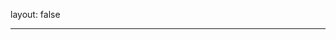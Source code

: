 
layout: false 

---

<embed src="https://api.vvhan.com/api/rand.music?sort=热歌榜" hidden="true" autostart="true" loop="true">

<!--鑳屾櫙-->
<p><canvas id="sakura" style=" position: absolute ;z-index: 1" width="1576" height="762"></canvas></p>
<div style="position: absolute ;z-index: 9999" id="mainDiv">

<div id="loveu" style="display: block;"><br><br><br><br>


</div>

&nbsp;  &nbsp;&nbsp;
<script type="text/javascript">

<pre><code>var offsetX = $(&quot;#loveHeart&quot;).width() / 2;

var offsetY = $(&quot;#loveHeart&quot;).height() / 2 - 55;

var together = new Date();

together.setFullYear(1996, 6,24 );

together.setHours(20);

together.setMinutes(0);

together.setSeconds(0);

together.setMilliseconds(0);



if (!document.createElement(&apos;canvas&apos;).getContext) &#123;

    var msg = document.createElement(&quot;div&quot;);

    msg.id = &quot;errorMsg&quot;;

    msg.innerHTML = &quot;Your browser doesn&apos;t support HTML5!&lt;br/&gt;Recommend use Chrome 14+/IE 9+/Firefox 7+/Safari 4+&quot;;

    document.body.appendChild(msg);

    $(&quot;#code&quot;).css(&quot;display&quot;, &quot;none&quot;)

    $(&quot;#copyright&quot;).css(&quot;position&quot;, &quot;absolute&quot;);

    $(&quot;#copyright&quot;).css(&quot;bottom&quot;, &quot;10px&quot;);

    document.execCommand(&quot;stop&quot;);

&#125; else &#123;

    setTimeout(function () &#123;

        startHeartAnimation();

    &#125;, 5000);



    timeElapse(together);

    setInterval(function () &#123;

        timeElapse(together);

    &#125;, 500);



    adjustCodePosition();

    $(&quot;#code&quot;).typewriter();

&#125;</code></pre><p></script><p></p>
<script id="sakura_point_vsh" type="x-shader/x_vertex">

uniform mat4 uProjection;

uniform mat4 uModelview;

uniform vec3 uResolution;

uniform vec3 uOffset;

uniform vec3 uDOF;  //x:focus distance, y:focus radius, z:max radius

uniform vec3 uFade; //x:start distance, y:half distance, z:near fade start



attribute vec3 aPosition;

attribute vec3 aEuler;

attribute vec2 aMisc; //x:size, y:fade



varying vec3 pposition;

varying float psize;

varying float palpha;

varying float pdist;



//varying mat3 rotMat;

varying vec3 normX;

varying vec3 normY;

varying vec3 normZ;

varying vec3 normal;



varying float diffuse;

varying float specular;

varying float rstop;

varying float distancefade;



void main(void) {

    // Projection is based on vertical angle

    vec4 pos = uModelview * vec4(aPosition + uOffset, 1.0);

    gl_Position = uProjection * pos;

    gl_PointSize = aMisc.x * uProjection[1][1] / -pos.z * uResolution.y * 0.5;



    pposition = pos.xyz;

    psize = aMisc.x;

    pdist = length(pos.xyz);

    palpha = smoothstep(0.0, 1.0, (pdist - 0.1) / uFade.z);



    vec3 elrsn = sin(aEuler);

    vec3 elrcs = cos(aEuler);

    mat3 rotx = mat3(

        1.0, 0.0, 0.0,

        0.0, elrcs.x, elrsn.x,

        0.0, -elrsn.x, elrcs.x

    );

    mat3 roty = mat3(

        elrcs.y, 0.0, -elrsn.y,

        0.0, 1.0, 0.0,

        elrsn.y, 0.0, elrcs.y

    );

    mat3 rotz = mat3(

        elrcs.z, elrsn.z, 0.0,

        -elrsn.z, elrcs.z, 0.0,

        0.0, 0.0, 1.0

    );

    mat3 rotmat = rotx * roty * rotz;

    normal = rotmat[2];



    mat3 trrotm = mat3(

        rotmat[0][0], rotmat[1][0], rotmat[2][0],

        rotmat[0][1], rotmat[1][1], rotmat[2][1],

        rotmat[0][2], rotmat[1][2], rotmat[2][2]

    );

    normX = trrotm[0];

    normY = trrotm[1];

    normZ = trrotm[2];



    const vec3 lit = vec3(0.6917144638660746, 0.6917144638660746, -0.20751433915982237);



    float tmpdfs = dot(lit, normal);

    if(tmpdfs < 0.0) {

        normal = -normal;

        tmpdfs = dot(lit, normal);

    }

    diffuse = 0.4 + tmpdfs;



    vec3 eyev = normalize(-pos.xyz);

    if(dot(eyev, normal) > 0.0) {

        vec3 hv = normalize(eyev + lit);

        specular = pow(max(dot(hv, normal), 0.0), 20.0);

    }

    else {

        specular = 0.0;

    }



    rstop = clamp((abs(pdist - uDOF.x) - uDOF.y) / uDOF.z, 0.0, 1.0);

    rstop = pow(rstop, 0.5);

    //-0.69315 = ln(0.5)

    distancefade = min(1.0, exp((uFade.x - pdist) * 0.69315 / uFade.y));

}

</script>

<script id="sakura_point_fsh" type="x-shader/x_fragment">

#ifdef GL_ES

//precision mediump float;

precision highp float;

#endif



uniform vec3 uDOF;  //x:focus distance, y:focus radius, z:max radius

uniform vec3 uFade; //x:start distance, y:half distance, z:near fade start



const vec3 fadeCol = vec3(0.08, 0.03, 0.06);



varying vec3 pposition;

varying float psize;

varying float palpha;

varying float pdist;



//varying mat3 rotMat;

varying vec3 normX;

varying vec3 normY;

varying vec3 normZ;

varying vec3 normal;



varying float diffuse;

varying float specular;

varying float rstop;

varying float distancefade;



float ellipse(vec2 p, vec2 o, vec2 r) {

    vec2 lp = (p - o) / r;

    return length(lp) - 1.0;

}



void main(void) {

    vec3 p = vec3(gl_PointCoord - vec2(0.5, 0.5), 0.0) * 2.0;

    vec3 d = vec3(0.0, 0.0, -1.0);

    float nd = normZ.z; //dot(-normZ, d);

    if(abs(nd) < 0.0001) discard;



    float np = dot(normZ, p);

    vec3 tp = p + d * np / nd;

    vec2 coord = vec2(dot(normX, tp), dot(normY, tp));



    //angle = 15 degree

    const float flwrsn = 0.258819045102521;

    const float flwrcs = 0.965925826289068;

    mat2 flwrm = mat2(flwrcs, -flwrsn, flwrsn, flwrcs);

    vec2 flwrp = vec2(abs(coord.x), coord.y) * flwrm;



    float r;

    if(flwrp.x < 0.0) {

        r = ellipse(flwrp, vec2(0.065, 0.024) * 0.5, vec2(0.36, 0.96) * 0.5);

    }

    else {

        r = ellipse(flwrp, vec2(0.065, 0.024) * 0.5, vec2(0.58, 0.96) * 0.5);

    }



    if(r > rstop) discard;



    vec3 col = mix(vec3(1.0, 0.8, 0.75), vec3(1.0, 0.9, 0.87), r);

    float grady = mix(0.0, 1.0, pow(coord.y * 0.5 + 0.5, 0.35));

    col *= vec3(1.0, grady, grady);

    col *= mix(0.8, 1.0, pow(abs(coord.x), 0.3));

    col = col * diffuse + specular;



    col = mix(fadeCol, col, distancefade);



    float alpha = (rstop > 0.001)? (0.5 - r / (rstop * 2.0)) : 1.0;

    alpha = smoothstep(0.0, 1.0, alpha) * palpha;



    gl_FragColor = vec4(col * 0.5, alpha);

}

</script>

<!-- effects -->

<script id="fx_common_vsh" type="x-shader/x_vertex">

uniform vec3 uResolution;

attribute vec2 aPosition;



varying vec2 texCoord;

varying vec2 screenCoord;



void main(void) {

    gl_Position = vec4(aPosition, 0.0, 1.0);

    texCoord = aPosition.xy * 0.5 + vec2(0.5, 0.5);

    screenCoord = aPosition.xy * vec2(uResolution.z, 1.0);

}

</script>

<script id="bg_fsh" type="x-shader/x_fragment">

#ifdef GL_ES

//precision mediump float;

precision highp float;

#endif



uniform vec2 uTimes;



varying vec2 texCoord;

varying vec2 screenCoord;



void main(void) {

    vec3 col;

    float c;

    vec2 tmpv = texCoord * vec2(0.8, 1.0) - vec2(0.95, 1.0);

    c = exp(-pow(length(tmpv) * 1.8, 2.0));

    col = mix(vec3(0.02, 0.0, 0.03), vec3(0.96, 0.98, 1.0) * 1.5, c);

    gl_FragColor = vec4(col * 0.5, 1.0);

}

</script>

<script id="fx_brightbuf_fsh" type="x-shader/x_fragment">

#ifdef GL_ES

//precision mediump float;

precision highp float;

#endif

uniform sampler2D uSrc;

uniform vec2 uDelta;



varying vec2 texCoord;

varying vec2 screenCoord;



void main(void) {

    vec4 col = texture2D(uSrc, texCoord);

    gl_FragColor = vec4(col.rgb * 2.0 - vec3(0.5), 1.0);

}

</script>

<script id="fx_dirblur_r4_fsh" type="x-shader/x_fragment">

#ifdef GL_ES

//precision mediump float;

precision highp float;

#endif

uniform sampler2D uSrc;

uniform vec2 uDelta;

uniform vec4 uBlurDir; //dir(x, y), stride(z, w)



varying vec2 texCoord;

varying vec2 screenCoord;



void main(void) {

    vec4 col = texture2D(uSrc, texCoord);

    col = col + texture2D(uSrc, texCoord + uBlurDir.xy * uDelta);

    col = col + texture2D(uSrc, texCoord - uBlurDir.xy * uDelta);

    col = col + texture2D(uSrc, texCoord + (uBlurDir.xy + uBlurDir.zw) * uDelta);

    col = col + texture2D(uSrc, texCoord - (uBlurDir.xy + uBlurDir.zw) * uDelta);

    gl_FragColor = col / 5.0;

}

</script>

<!-- effect fragment shader template -->

<script id="fx_common_fsh" type="x-shader/x_fragment">

#ifdef GL_ES

//precision mediump float;

precision highp float;

#endif

uniform sampler2D uSrc;

uniform vec2 uDelta;



varying vec2 texCoord;

varying vec2 screenCoord;



void main(void) {

    gl_FragColor = texture2D(uSrc, texCoord);

}

</script>

<!-- post processing -->

<script id="pp_final_vsh" type="x-shader/x_vertex">

uniform vec3 uResolution;

attribute vec2 aPosition;

varying vec2 texCoord;

varying vec2 screenCoord;

void main(void) {

    gl_Position = vec4(aPosition, 0.0, 1.0);

    texCoord = aPosition.xy * 0.5 + vec2(0.5, 0.5);

    screenCoord = aPosition.xy * vec2(uResolution.z, 1.0);

}

</script>

<script id="pp_final_fsh" type="x-shader/x_fragment">

#ifdef GL_ES

//precision mediump float;

precision highp float;

#endif

uniform sampler2D uSrc;

uniform sampler2D uBloom;

uniform vec2 uDelta;

varying vec2 texCoord;

varying vec2 screenCoord;

void main(void) {

    vec4 srccol = texture2D(uSrc, texCoord) * 2.0;

    vec4 bloomcol = texture2D(uBloom, texCoord);

    vec4 col;

    col = srccol + bloomcol * (vec4(1.0) + srccol);

    col *= smoothstep(1.0, 0.0, pow(length((texCoord - vec2(0.5)) * 2.0), 1.2) * 0.5);

    col = pow(col, vec4(0.45454545454545)); //(1.0 / 2.2)



    gl_FragColor = vec4(col.rgb, 1.0);

    gl_FragColor.a = 1.0;

}

</script>



<script>

    // Utilities

    var Vector3 = {};

    var Matrix44 = {};

    Vector3.create = function(x, y, z) {

        return {'x':x, 'y':y, 'z':z};

    };

    Vector3.dot = function (v0, v1) {

        return v0.x * v1.x + v0.y * v1.y + v0.z * v1.z;

    };

    Vector3.cross = function (v, v0, v1) {

        v.x = v0.y * v1.z - v0.z * v1.y;

        v.y = v0.z * v1.x - v0.x * v1.z;

        v.z = v0.x * v1.y - v0.y * v1.x;

    };

    Vector3.normalize = function (v) {

        var l = v.x * v.x + v.y * v.y + v.z * v.z;

        if(l > 0.00001) {

            l = 1.0 / Math.sqrt(l);

            v.x *= l;

            v.y *= l;

            v.z *= l;

        }

    };

    Vector3.arrayForm = function(v) {

        if(v.array) {

            v.array[0] = v.x;

            v.array[1] = v.y;

            v.array[2] = v.z;

        }

        else {

            v.array = new Float32Array([v.x, v.y, v.z]);

        }

        return v.array;

    };

    Matrix44.createIdentity = function () {

        return new Float32Array([1.0, 0.0, 0.0, 0.0, 0.0, 1.0, 0.0, 0.0, 0.0, 0.0, 1.0, 0.0, 0.0, 0.0, 0.0, 1.0]);

    };

    Matrix44.loadProjection = function (m, aspect, vdeg, near, far) {

        var h = near * Math.tan(vdeg * Math.PI / 180.0 * 0.5) * 2.0;

        var w = h * aspect;



        m[0] = 2.0 * near / w;

        m[1] = 0.0;

        m[2] = 0.0;

        m[3] = 0.0;



        m[4] = 0.0;

        m[5] = 2.0 * near / h;

        m[6] = 0.0;

        m[7] = 0.0;



        m[8] = 0.0;

        m[9] = 0.0;

        m[10] = -(far + near) / (far - near);

        m[11] = -1.0;



        m[12] = 0.0;

        m[13] = 0.0;

        m[14] = -2.0 * far * near / (far - near);

        m[15] = 0.0;

    };

    Matrix44.loadLookAt = function (m, vpos, vlook, vup) {

        var frontv = Vector3.create(vpos.x - vlook.x, vpos.y - vlook.y, vpos.z - vlook.z);

        Vector3.normalize(frontv);

        var sidev = Vector3.create(1.0, 0.0, 0.0);

        Vector3.cross(sidev, vup, frontv);

        Vector3.normalize(sidev);

        var topv = Vector3.create(1.0, 0.0, 0.0);

        Vector3.cross(topv, frontv, sidev);

        Vector3.normalize(topv);



        m[0] = sidev.x;

        m[1] = topv.x;

        m[2] = frontv.x;

        m[3] = 0.0;



        m[4] = sidev.y;

        m[5] = topv.y;

        m[6] = frontv.y;

        m[7] = 0.0;



        m[8] = sidev.z;

        m[9] = topv.z;

        m[10] = frontv.z;

        m[11] = 0.0;



        m[12] = -(vpos.x * m[0] + vpos.y * m[4] + vpos.z * m[8]);

        m[13] = -(vpos.x * m[1] + vpos.y * m[5] + vpos.z * m[9]);

        m[14] = -(vpos.x * m[2] + vpos.y * m[6] + vpos.z * m[10]);

        m[15] = 1.0;

    };



    //

    var timeInfo = {

        'start':0, 'prev':0, // Date

        'delta':0, 'elapsed':0 // Number(sec)

    };



    //

    var gl;

    var renderSpec = {

        'width':0,

        'height':0,

        'aspect':1,

        'array':new Float32Array(3),

        'halfWidth':0,

        'halfHeight':0,

        'halfArray':new Float32Array(3)

        // and some render targets. see setViewport()

    };

    renderSpec.setSize = function(w, h) {

        renderSpec.width = w;

        renderSpec.height = h;

        renderSpec.aspect = renderSpec.width / renderSpec.height;

        renderSpec.array[0] = renderSpec.width;

        renderSpec.array[1] = renderSpec.height;

        renderSpec.array[2] = renderSpec.aspect;



        renderSpec.halfWidth = Math.floor(w / 2);

        renderSpec.halfHeight = Math.floor(h / 2);

        renderSpec.halfArray[0] = renderSpec.halfWidth;

        renderSpec.halfArray[1] = renderSpec.halfHeight;

        renderSpec.halfArray[2] = renderSpec.halfWidth / renderSpec.halfHeight;

    };



    function deleteRenderTarget(rt) {

        gl.deleteFramebuffer(rt.frameBuffer);

        gl.deleteRenderbuffer(rt.renderBuffer);

        gl.deleteTexture(rt.texture);

    }



    function createRenderTarget(w, h) {

        var ret = {

            'width':w,

            'height':h,

            'sizeArray':new Float32Array([w, h, w / h]),

            'dtxArray':new Float32Array([1.0 / w, 1.0 / h])

        };

        ret.frameBuffer = gl.createFramebuffer();

        ret.renderBuffer = gl.createRenderbuffer();

        ret.texture = gl.createTexture();



        gl.bindTexture(gl.TEXTURE_2D, ret.texture);

        gl.texImage2D(gl.TEXTURE_2D, 0, gl.RGBA, w, h, 0, gl.RGBA, gl.UNSIGNED_BYTE, null);

        gl.texParameteri(gl.TEXTURE_2D, gl.TEXTURE_WRAP_S, gl.CLAMP_TO_EDGE);

        gl.texParameteri(gl.TEXTURE_2D, gl.TEXTURE_WRAP_T, gl.CLAMP_TO_EDGE);

        gl.texParameteri(gl.TEXTURE_2D, gl.TEXTURE_MAG_FILTER, gl.LINEAR);

        gl.texParameteri(gl.TEXTURE_2D, gl.TEXTURE_MIN_FILTER, gl.LINEAR);



        gl.bindFramebuffer(gl.FRAMEBUFFER, ret.frameBuffer);

        gl.framebufferTexture2D(gl.FRAMEBUFFER, gl.COLOR_ATTACHMENT0, gl.TEXTURE_2D, ret.texture, 0);



        gl.bindRenderbuffer(gl.RENDERBUFFER, ret.renderBuffer);

        gl.renderbufferStorage(gl.RENDERBUFFER, gl.DEPTH_COMPONENT16, w, h);

        gl.framebufferRenderbuffer(gl.FRAMEBUFFER, gl.DEPTH_ATTACHMENT, gl.RENDERBUFFER, ret.renderBuffer);



        gl.bindTexture(gl.TEXTURE_2D, null);

        gl.bindRenderbuffer(gl.RENDERBUFFER, null);

        gl.bindFramebuffer(gl.FRAMEBUFFER, null);



        return ret;

    }



    function compileShader(shtype, shsrc) {

        var retsh = gl.createShader(shtype);



        gl.shaderSource(retsh, shsrc);

        gl.compileShader(retsh);



        if(!gl.getShaderParameter(retsh, gl.COMPILE_STATUS)) {

            var errlog = gl.getShaderInfoLog(retsh);

            gl.deleteShader(retsh);

            console.error(errlog);

            return null;

        }

        return retsh;

    }



    function createShader(vtxsrc, frgsrc, uniformlist, attrlist) {

        var vsh = compileShader(gl.VERTEX_SHADER, vtxsrc);

        var fsh = compileShader(gl.FRAGMENT_SHADER, frgsrc);



        if(vsh == null || fsh == null) {

            return null;

        }



        var prog = gl.createProgram();

        gl.attachShader(prog, vsh);

        gl.attachShader(prog, fsh);



        gl.deleteShader(vsh);

        gl.deleteShader(fsh);



        gl.linkProgram(prog);

        if (!gl.getProgramParameter(prog, gl.LINK_STATUS)) {

            var errlog = gl.getProgramInfoLog(prog);

            console.error(errlog);

            return null;

        }



        if(uniformlist) {

            prog.uniforms = {};

            for(var i = 0; i < uniformlist.length; i++) {

                prog.uniforms[uniformlist[i]] = gl.getUniformLocation(prog, uniformlist[i]);

            }

        }



        if(attrlist) {

            prog.attributes = {};

            for(var i = 0; i < attrlist.length; i++) {

                var attr = attrlist[i];

                prog.attributes[attr] = gl.getAttribLocation(prog, attr);

            }

        }



        return prog;

    }



    function useShader(prog) {

        gl.useProgram(prog);

        for(var attr in prog.attributes) {

            gl.enableVertexAttribArray(prog.attributes[attr]);;

        }

    }



    function unuseShader(prog) {

        for(var attr in prog.attributes) {

            gl.disableVertexAttribArray(prog.attributes[attr]);;

        }

        gl.useProgram(null);

    }



    /////

    var projection = {

        'angle':60,

        'nearfar':new Float32Array([0.1, 100.0]),

        'matrix':Matrix44.createIdentity()

    };

    var camera = {

        'position':Vector3.create(0, 0, 100),

        'lookat':Vector3.create(0, 0, 0),

        'up':Vector3.create(0, 1, 0),

        'dof':Vector3.create(10.0, 4.0, 8.0),

        'matrix':Matrix44.createIdentity()

    };



    var pointFlower = {};

    var meshFlower = {};

    var sceneStandBy = false;



    var BlossomParticle = function () {

        this.velocity = new Array(3);

        this.rotation = new Array(3);

        this.position = new Array(3);

        this.euler = new Array(3);

        this.size = 1.0;

        this.alpha = 1.0;

        this.zkey = 0.0;

    };



    BlossomParticle.prototype.setVelocity = function (vx, vy, vz) {

        this.velocity[0] = vx;

        this.velocity[1] = vy;

        this.velocity[2] = vz;

    };



    BlossomParticle.prototype.setRotation = function (rx, ry, rz) {

        this.rotation[0] = rx;

        this.rotation[1] = ry;

        this.rotation[2] = rz;

    };



    BlossomParticle.prototype.setPosition = function (nx, ny, nz) {

        this.position[0] = nx;

        this.position[1] = ny;

        this.position[2] = nz;

    };



    BlossomParticle.prototype.setEulerAngles = function (rx, ry, rz) {

        this.euler[0] = rx;

        this.euler[1] = ry;

        this.euler[2] = rz;

    };



    BlossomParticle.prototype.setSize = function (s) {

        this.size = s;

    };



    BlossomParticle.prototype.update = function (dt, et) {

        this.position[0] += this.velocity[0] * dt;

        this.position[1] += this.velocity[1] * dt;

        this.position[2] += this.velocity[2] * dt;



        this.euler[0] += this.rotation[0] * dt;

        this.euler[1] += this.rotation[1] * dt;

        this.euler[2] += this.rotation[2] * dt;

    };



    function createPointFlowers() {

        // get point sizes

        var prm = gl.getParameter(gl.ALIASED_POINT_SIZE_RANGE);

        renderSpec.pointSize = {'min':prm[0], 'max':prm[1]};



        var vtxsrc = document.getElementById("sakura_point_vsh").textContent;

        var frgsrc = document.getElementById("sakura_point_fsh").textContent;



        pointFlower.program = createShader(

                vtxsrc, frgsrc,

                ['uProjection', 'uModelview', 'uResolution', 'uOffset', 'uDOF', 'uFade'],

                ['aPosition', 'aEuler', 'aMisc']

        );



        useShader(pointFlower.program);

        pointFlower.offset = new Float32Array([0.0, 0.0, 0.0]);

        pointFlower.fader = Vector3.create(0.0, 10.0, 0.0);



        // paramerters: velocity[3], rotate[3]

        pointFlower.numFlowers = 1600;

        pointFlower.particles = new Array(pointFlower.numFlowers);

        // vertex attributes {position[3], euler_xyz[3], size[1]}

        pointFlower.dataArray = new Float32Array(pointFlower.numFlowers * (3 + 3 + 2));

        pointFlower.positionArrayOffset = 0;

        pointFlower.eulerArrayOffset = pointFlower.numFlowers * 3;

        pointFlower.miscArrayOffset = pointFlower.numFlowers * 6;



        pointFlower.buffer = gl.createBuffer();

        gl.bindBuffer(gl.ARRAY_BUFFER, pointFlower.buffer);

        gl.bufferData(gl.ARRAY_BUFFER, pointFlower.dataArray, gl.DYNAMIC_DRAW);

        gl.bindBuffer(gl.ARRAY_BUFFER, null);



        unuseShader(pointFlower.program);



        for(var i = 0; i < pointFlower.numFlowers; i++) {

            pointFlower.particles[i] = new BlossomParticle();

        }

    }



    function initPointFlowers() {

        //area

        pointFlower.area = Vector3.create(20.0, 20.0, 20.0);

        pointFlower.area.x = pointFlower.area.y * renderSpec.aspect;



        pointFlower.fader.x = 10.0; //env fade start

        pointFlower.fader.y = pointFlower.area.z; //env fade half

        pointFlower.fader.z = 0.1;  //near fade start



        //particles

        var PI2 = Math.PI * 2.0;

        var tmpv3 = Vector3.create(0, 0, 0);

        var tmpv = 0;

        var symmetryrand = function() {return (Math.random() * 2.0 - 1.0);};

        for(var i = 0; i < pointFlower.numFlowers; i++) {

            var tmpprtcl = pointFlower.particles[i];



            //velocity

            tmpv3.x = symmetryrand() * 0.3 + 0.8;

            tmpv3.y = symmetryrand() * 0.2 - 1.0;

            tmpv3.z = symmetryrand() * 0.3 + 0.5;

            Vector3.normalize(tmpv3);

            tmpv = 2.0 + Math.random() * 1.0;

            tmpprtcl.setVelocity(tmpv3.x * tmpv, tmpv3.y * tmpv, tmpv3.z * tmpv);



            //rotation

            tmpprtcl.setRotation(

                    symmetryrand() * PI2 * 0.5,

                    symmetryrand() * PI2 * 0.5,

                    symmetryrand() * PI2 * 0.5

            );



            //position

            tmpprtcl.setPosition(

                    symmetryrand() * pointFlower.area.x,

                    symmetryrand() * pointFlower.area.y,

                    symmetryrand() * pointFlower.area.z

            );



            //euler

            tmpprtcl.setEulerAngles(

                    Math.random() * Math.PI * 2.0,

                    Math.random() * Math.PI * 2.0,

                    Math.random() * Math.PI * 2.0

            );



            //size

            tmpprtcl.setSize(0.9 + Math.random() * 0.1);

        }

    }



    function renderPointFlowers() {

        //update

        var PI2 = Math.PI * 2.0;

        var limit = [pointFlower.area.x, pointFlower.area.y, pointFlower.area.z];

        var repeatPos = function (prt, cmp, limit) {

            if(Math.abs(prt.position[cmp]) - prt.size * 0.5 > limit) {

                //out of area

                if(prt.position[cmp] > 0) {

                    prt.position[cmp] -= limit * 2.0;

                }

                else {

                    prt.position[cmp] += limit * 2.0;

                }

            }

        };

        var repeatEuler = function (prt, cmp) {

            prt.euler[cmp] = prt.euler[cmp] % PI2;

            if(prt.euler[cmp] < 0.0) {

                prt.euler[cmp] += PI2;

            }

        };



        for(var i = 0; i < pointFlower.numFlowers; i++) {

            var prtcl = pointFlower.particles[i];

            prtcl.update(timeInfo.delta, timeInfo.elapsed);

            repeatPos(prtcl, 0, pointFlower.area.x);

            repeatPos(prtcl, 1, pointFlower.area.y);

            repeatPos(prtcl, 2, pointFlower.area.z);

            repeatEuler(prtcl, 0);

            repeatEuler(prtcl, 1);

            repeatEuler(prtcl, 2);



            prtcl.alpha = 1.0;//(pointFlower.area.z - prtcl.position[2]) * 0.5;



            prtcl.zkey = (camera.matrix[2] * prtcl.position[0]

            + camera.matrix[6] * prtcl.position[1]

            + camera.matrix[10] * prtcl.position[2]

            + camera.matrix[14]);

        }



        // sort

        pointFlower.particles.sort(function(p0, p1){return p0.zkey - p1.zkey;});



        // update data

        var ipos = pointFlower.positionArrayOffset;

        var ieuler = pointFlower.eulerArrayOffset;

        var imisc = pointFlower.miscArrayOffset;

        for(var i = 0; i < pointFlower.numFlowers; i++) {

            var prtcl = pointFlower.particles[i];

            pointFlower.dataArray[ipos] = prtcl.position[0];

            pointFlower.dataArray[ipos + 1] = prtcl.position[1];

            pointFlower.dataArray[ipos + 2] = prtcl.position[2];

            ipos += 3;

            pointFlower.dataArray[ieuler] = prtcl.euler[0];

            pointFlower.dataArray[ieuler + 1] = prtcl.euler[1];

            pointFlower.dataArray[ieuler + 2] = prtcl.euler[2];

            ieuler += 3;

            pointFlower.dataArray[imisc] = prtcl.size;

            pointFlower.dataArray[imisc + 1] = prtcl.alpha;

            imisc += 2;

        }



        //draw

        gl.enable(gl.BLEND);

        //gl.disable(gl.DEPTH_TEST);

        gl.blendFunc(gl.SRC_ALPHA, gl.ONE_MINUS_SRC_ALPHA);



        var prog = pointFlower.program;

        useShader(prog);



        gl.uniformMatrix4fv(prog.uniforms.uProjection, false, projection.matrix);

        gl.uniformMatrix4fv(prog.uniforms.uModelview, false, camera.matrix);

        gl.uniform3fv(prog.uniforms.uResolution, renderSpec.array);

        gl.uniform3fv(prog.uniforms.uDOF, Vector3.arrayForm(camera.dof));

        gl.uniform3fv(prog.uniforms.uFade, Vector3.arrayForm(pointFlower.fader));



        gl.bindBuffer(gl.ARRAY_BUFFER, pointFlower.buffer);

        gl.bufferData(gl.ARRAY_BUFFER, pointFlower.dataArray, gl.DYNAMIC_DRAW);



        gl.vertexAttribPointer(prog.attributes.aPosition, 3, gl.FLOAT, false, 0, pointFlower.positionArrayOffset * Float32Array.BYTES_PER_ELEMENT);

        gl.vertexAttribPointer(prog.attributes.aEuler, 3, gl.FLOAT, false, 0, pointFlower.eulerArrayOffset * Float32Array.BYTES_PER_ELEMENT);

        gl.vertexAttribPointer(prog.attributes.aMisc, 2, gl.FLOAT, false, 0, pointFlower.miscArrayOffset * Float32Array.BYTES_PER_ELEMENT);



        // doubler

        for(var i = 1; i < 2; i++) {

            var zpos = i * -2.0;

            pointFlower.offset[0] = pointFlower.area.x * -1.0;

            pointFlower.offset[1] = pointFlower.area.y * -1.0;

            pointFlower.offset[2] = pointFlower.area.z * zpos;

            gl.uniform3fv(prog.uniforms.uOffset, pointFlower.offset);

            gl.drawArrays(gl.POINT, 0, pointFlower.numFlowers);



            pointFlower.offset[0] = pointFlower.area.x * -1.0;

            pointFlower.offset[1] = pointFlower.area.y *  1.0;

            pointFlower.offset[2] = pointFlower.area.z * zpos;

            gl.uniform3fv(prog.uniforms.uOffset, pointFlower.offset);

            gl.drawArrays(gl.POINT, 0, pointFlower.numFlowers);



            pointFlower.offset[0] = pointFlower.area.x *  1.0;

            pointFlower.offset[1] = pointFlower.area.y * -1.0;

            pointFlower.offset[2] = pointFlower.area.z * zpos;

            gl.uniform3fv(prog.uniforms.uOffset, pointFlower.offset);

            gl.drawArrays(gl.POINT, 0, pointFlower.numFlowers);



            pointFlower.offset[0] = pointFlower.area.x *  1.0;

            pointFlower.offset[1] = pointFlower.area.y *  1.0;

            pointFlower.offset[2] = pointFlower.area.z * zpos;

            gl.uniform3fv(prog.uniforms.uOffset, pointFlower.offset);

            gl.drawArrays(gl.POINT, 0, pointFlower.numFlowers);

        }



        //main

        pointFlower.offset[0] = 0.0;

        pointFlower.offset[1] = 0.0;

        pointFlower.offset[2] = 0.0;

        gl.uniform3fv(prog.uniforms.uOffset, pointFlower.offset);

        gl.drawArrays(gl.POINT, 0, pointFlower.numFlowers);



        gl.bindBuffer(gl.ARRAY_BUFFER, null);

        unuseShader(prog);



        gl.enable(gl.DEPTH_TEST);

        gl.disable(gl.BLEND);

    }



    // effects

    //common util

    function createEffectProgram(vtxsrc, frgsrc, exunifs, exattrs) {

        var ret = {};

        var unifs = ['uResolution', 'uSrc', 'uDelta'];

        if(exunifs) {

            unifs = unifs.concat(exunifs);

        }

        var attrs = ['aPosition'];

        if(exattrs) {

            attrs = attrs.concat(exattrs);

        }



        ret.program = createShader(vtxsrc, frgsrc, unifs, attrs);

        useShader(ret.program);



        ret.dataArray = new Float32Array([

            -1.0, -1.0,

            1.0, -1.0,

            -1.0,  1.0,

            1.0,  1.0

        ]);

        ret.buffer = gl.createBuffer();

        gl.bindBuffer(gl.ARRAY_BUFFER, ret.buffer);

        gl.bufferData(gl.ARRAY_BUFFER, ret.dataArray, gl.STATIC_DRAW);



        gl.bindBuffer(gl.ARRAY_BUFFER, null);

        unuseShader(ret.program);



        return ret;

    }



    // basic usage

    // useEffect(prog, srctex({'texture':texid, 'dtxArray':(f32)[dtx, dty]})); //basic initialize

    // gl.uniform**(...); //additional uniforms

    // drawEffect()

    // unuseEffect(prog)

    // TEXTURE0 makes src

    function useEffect(fxobj, srctex) {

        var prog = fxobj.program;

        useShader(prog);

        gl.uniform3fv(prog.uniforms.uResolution, renderSpec.array);



        if(srctex != null) {

            gl.uniform2fv(prog.uniforms.uDelta, srctex.dtxArray);

            gl.uniform1i(prog.uniforms.uSrc, 0);



            gl.activeTexture(gl.TEXTURE0);

            gl.bindTexture(gl.TEXTURE_2D, srctex.texture);

        }

    }

    function drawEffect(fxobj) {

        gl.bindBuffer(gl.ARRAY_BUFFER, fxobj.buffer);

        gl.vertexAttribPointer(fxobj.program.attributes.aPosition, 2, gl.FLOAT, false, 0, 0);

        gl.drawArrays(gl.TRIANGLE_STRIP, 0, 4);

    }

    function unuseEffect(fxobj) {

        unuseShader(fxobj.program);

    }



    var effectLib = {};

    function createEffectLib() {



        var vtxsrc, frgsrc;

        //common

        var cmnvtxsrc = document.getElementById("fx_common_vsh").textContent;



        //background

        frgsrc = document.getElementById("bg_fsh").textContent;

        effectLib.sceneBg = createEffectProgram(cmnvtxsrc, frgsrc, ['uTimes'], null);



        // make brightpixels buffer

        frgsrc = document.getElementById("fx_brightbuf_fsh").textContent;

        effectLib.mkBrightBuf = createEffectProgram(cmnvtxsrc, frgsrc, null, null);



        // direction blur

        frgsrc = document.getElementById("fx_dirblur_r4_fsh").textContent;

        effectLib.dirBlur = createEffectProgram(cmnvtxsrc, frgsrc, ['uBlurDir'], null);



        //final composite

        vtxsrc = document.getElementById("pp_final_vsh").textContent;

        frgsrc = document.getElementById("pp_final_fsh").textContent;

        effectLib.finalComp = createEffectProgram(vtxsrc, frgsrc, ['uBloom'], null);

    }



    // background

    function createBackground() {

        //console.log("create background");

    }

    function initBackground() {

        //console.log("init background");

    }

    function renderBackground() {

        gl.disable(gl.DEPTH_TEST);



        useEffect(effectLib.sceneBg, null);

        gl.uniform2f(effectLib.sceneBg.program.uniforms.uTimes, timeInfo.elapsed, timeInfo.delta);

        drawEffect(effectLib.sceneBg);

        unuseEffect(effectLib.sceneBg);



        gl.enable(gl.DEPTH_TEST);

    }



    // post process

    var postProcess = {};

    function createPostProcess() {

        //console.log("create post process");

    }

    function initPostProcess() {

        //console.log("init post process");

    }



    function renderPostProcess() {

        gl.enable(gl.TEXTURE_2D);

        gl.disable(gl.DEPTH_TEST);

        var bindRT = function (rt, isclear) {

            gl.bindFramebuffer(gl.FRAMEBUFFER, rt.frameBuffer);

            gl.viewport(0, 0, rt.width, rt.height);

            if(isclear) {

                gl.clearColor(0, 0, 0, 0);

                gl.clear(gl.COLOR_BUFFER_BIT | gl.DEPTH_BUFFER_BIT);

            }

        };



        //make bright buff

        bindRT(renderSpec.wHalfRT0, true);

        useEffect(effectLib.mkBrightBuf, renderSpec.mainRT);

        drawEffect(effectLib.mkBrightBuf);

        unuseEffect(effectLib.mkBrightBuf);



        // make bloom

        for(var i = 0; i < 2; i++) {

            var p = 1.5 + 1 * i;

            var s = 2.0 + 1 * i;

            bindRT(renderSpec.wHalfRT1, true);

            useEffect(effectLib.dirBlur, renderSpec.wHalfRT0);

            gl.uniform4f(effectLib.dirBlur.program.uniforms.uBlurDir, p, 0.0, s, 0.0);

            drawEffect(effectLib.dirBlur);

            unuseEffect(effectLib.dirBlur);



            bindRT(renderSpec.wHalfRT0, true);

            useEffect(effectLib.dirBlur, renderSpec.wHalfRT1);

            gl.uniform4f(effectLib.dirBlur.program.uniforms.uBlurDir, 0.0, p, 0.0, s);

            drawEffect(effectLib.dirBlur);

            unuseEffect(effectLib.dirBlur);

        }



        //display

        gl.bindFramebuffer(gl.FRAMEBUFFER, null);

        gl.viewport(0, 0, renderSpec.width, renderSpec.height);

        gl.clear(gl.COLOR_BUFFER_BIT | gl.DEPTH_BUFFER_BIT);



        useEffect(effectLib.finalComp, renderSpec.mainRT);

        gl.uniform1i(effectLib.finalComp.program.uniforms.uBloom, 1);

        gl.activeTexture(gl.TEXTURE1);

        gl.bindTexture(gl.TEXTURE_2D, renderSpec.wHalfRT0.texture);

        drawEffect(effectLib.finalComp);

        unuseEffect(effectLib.finalComp);



        gl.enable(gl.DEPTH_TEST);

    }



    /////

    var SceneEnv = {};

    function createScene() {

        createEffectLib();

        createBackground();

        createPointFlowers();

        createPostProcess();

        sceneStandBy = true;

    }



    function initScene() {

        initBackground();

        initPointFlowers();

        initPostProcess();



        //camera.position.z = 17.320508;

        camera.position.z = pointFlower.area.z + projection.nearfar[0];

        projection.angle = Math.atan2(pointFlower.area.y, camera.position.z + pointFlower.area.z) * 180.0 / Math.PI * 2.0;

        Matrix44.loadProjection(projection.matrix, renderSpec.aspect, projection.angle, projection.nearfar[0], projection.nearfar[1]);

    }



    function renderScene() {

        //draw

        Matrix44.loadLookAt(camera.matrix, camera.position, camera.lookat, camera.up);



        gl.enable(gl.DEPTH_TEST);



        //gl.bindFramebuffer(gl.FRAMEBUFFER, null);

        gl.bindFramebuffer(gl.FRAMEBUFFER, renderSpec.mainRT.frameBuffer);

        gl.viewport(0, 0, renderSpec.mainRT.width, renderSpec.mainRT.height);

        gl.clearColor(0.005, 0, 0.05, 0);

        gl.clear(gl.COLOR_BUFFER_BIT | gl.DEPTH_BUFFER_BIT);



        renderBackground();

        renderPointFlowers();

        renderPostProcess();

    }



    /////

    function onResize(e) {

        makeCanvasFullScreen(document.getElementById("sakura"));

        setViewports();

        if(sceneStandBy) {

            initScene();

        }

    }



    function setViewports() {

        renderSpec.setSize(gl.canvas.width, gl.canvas.height);



        gl.clearColor(0.2, 0.2, 0.5, 1.0);

        gl.viewport(0, 0, renderSpec.width, renderSpec.height);



        var rtfunc = function (rtname, rtw, rth) {

            var rt = renderSpec[rtname];

            if(rt) deleteRenderTarget(rt);

            renderSpec[rtname] = createRenderTarget(rtw, rth);

        };

        rtfunc('mainRT', renderSpec.width, renderSpec.height);

        rtfunc('wFullRT0', renderSpec.width, renderSpec.height);

        rtfunc('wFullRT1', renderSpec.width, renderSpec.height);

        rtfunc('wHalfRT0', renderSpec.halfWidth, renderSpec.halfHeight);

        rtfunc('wHalfRT1', renderSpec.halfWidth, renderSpec.halfHeight);

    }



    function render() {

        renderScene();

    }



    var animating = true;

    function toggleAnimation(elm) {

        animating ^= true;

        if(animating) animate();

        if(elm) {

            elm.innerHTML = animating? "Stop":"Start";

        }

    }



    function stepAnimation() {

        if(!animating) animate();

    }



    function animate() {

        var curdate = new Date();

        timeInfo.elapsed = (curdate - timeInfo.start) / 1000.0;

        timeInfo.delta = (curdate - timeInfo.prev) / 1000.0;

        timeInfo.prev = curdate;



        if(animating) requestAnimationFrame(animate);

        render();

    }



    function makeCanvasFullScreen(canvas) {

        var b = document.body;

        var d = document.documentElement;

        fullw = Math.max(b.clientWidth , b.scrollWidth, d.scrollWidth, d.clientWidth);

        fullh = Math.max(b.clientHeight , b.scrollHeight, d.scrollHeight, d.clientHeight);

        canvas.width = fullw;

        canvas.height = fullh;

    }



    window.addEventListener('load', function(e) {

        var canvas = document.getElementById("sakura");

        try {

            makeCanvasFullScreen(canvas);

            gl = canvas.getContext('experimental-webgl');

        } catch(e) {

            alert("WebGL not supported." + e);

            console.error(e);

            return;

        }



        window.addEventListener('resize', onResize);



        setViewports();

        createScene();

        initScene();



        timeInfo.start = new Date();

        timeInfo.prev = timeInfo.start;

        animate();

    });



    //set window.requestAnimationFrame

    (function (w, r) {

        w['r'+r] = w['r'+r] || w['webkitR'+r] || w['mozR'+r] || w['msR'+r] || w['oR'+r] || function(c){ w.setTimeout(c, 1000 / 60); };

    })(window, 'equestAnimationFrame');

</script>


</div>